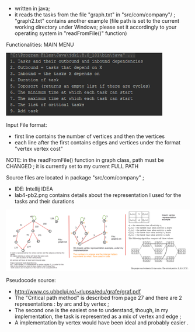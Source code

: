 - written in java;
- it reads the tasks from the file "graph.txt" in "src/com/company"/ ; "graph2.txt" contains another example (file path is set to the current working directory under Windows; please set it accordingly to your operating system in "readFromFile()" function)

Functionalities:
  MAIN MENU
  
  
![alt text](https://github.com/robyerts/Graph-Algorithms---Scheduling-Tasks/blob/master/functionalities.png)

Input File format: 
- first line contains the number of vertices and then the vertices
- each line after the first contains edges and vertices under the format "vertex vertex cost"

NOTE: in the readFromFile() function in graph class, path must be CHANGED ; it is currently set to my current FULL PATH  

Source files are located in package  "src/com/company" ;
- IDE: Intellij IDEA
- lab4-pb2.png contains details about the representation I used for the tasks and their durations

![alt text](https://github.com/robyerts/Graph-Algorithms---Scheduling-Tasks/blob/master/lab4-pb2.png)

Pseudocode source:
- http://www.cs.ubbcluj.ro/~rlupsa/edu/grafe/graf.pdf
- The "Critical path method" is described from page 27 and there are 2 representations : by arc and by vertex ;
- The second one is the easiest one to understand, though, in my implementation, the task is represented as a mix of vertex and edge ;
- A implementation by vertex would have been ideal and probably easier .
